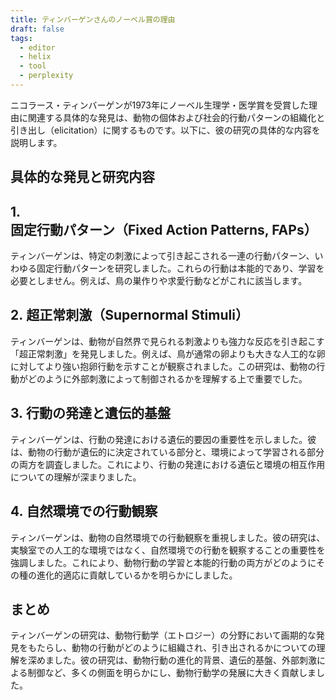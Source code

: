 ```yaml
---
title: ティンバーゲンさんのノーベル賞の理由
draft: false
tags:
  - editor
  - helix
  - tool
  - perplexity
---
```

ニコラース・ティンバーゲンが1973年にノーベル生理学・医学賞を受賞した理由に関連する具体的な発見は、動物の個体および社会的行動パターンの組織化と引き出し（elicitation）に関するものです。以下に、彼の研究の具体的な内容を説明します。

## 具体的な発見と研究内容

## 1. **固定行動パターン（Fixed Action Patterns, FAPs）**

ティンバーゲンは、特定の刺激によって引き起こされる一連の行動パターン、いわゆる固定行動パターンを研究しました。これらの行動は本能的であり、学習を必要としません。例えば、鳥の巣作りや求愛行動などがこれに該当します。

## 2. **超正常刺激（Supernormal Stimuli）**

ティンバーゲンは、動物が自然界で見られる刺激よりも強力な反応を引き起こす「超正常刺激」を発見しました。例えば、鳥が通常の卵よりも大きな人工的な卵に対してより強い抱卵行動を示すことが観察されました。この研究は、動物の行動がどのように外部刺激によって制御されるかを理解する上で重要でした[](https://www.semanticscholar.org/paper/86502c177ff35a60361fdd7318903ce8eb19d5d7)。

## 3. **行動の発達と遺伝的基盤**

ティンバーゲンは、行動の発達における遺伝的要因の重要性を示しました。彼は、動物の行動が遺伝的に決定されている部分と、環境によって学習される部分の両方を調査しました。これにより、行動の発達における遺伝と環境の相互作用についての理解が深まりました[](https://www.semanticscholar.org/paper/7b0a308519c8bbee7accb5aa0062c00f8e793e0f)[](https://pubmed.ncbi.nlm.nih.gov/17832462/)。

## 4. **自然環境での行動観察**

ティンバーゲンは、動物の自然環境での行動観察を重視しました。彼の研究は、実験室での人工的な環境ではなく、自然環境での行動を観察することの重要性を強調しました。これにより、動物行動の学習と本能的行動の両方がどのようにその種の進化的適応に貢献しているかを明らかにしました[](https://www.semanticscholar.org/paper/7b0a308519c8bbee7accb5aa0062c00f8e793e0f)[](https://pubmed.ncbi.nlm.nih.gov/17832462/)。

## まとめ

ティンバーゲンの研究は、動物行動学（エトロジー）の分野において画期的な発見をもたらし、動物の行動がどのように組織され、引き出されるかについての理解を深めました。彼の研究は、動物行動の進化的背景、遺伝的基盤、外部刺激による制御など、多くの側面を明らかにし、動物行動学の発展に大きく貢献しました。